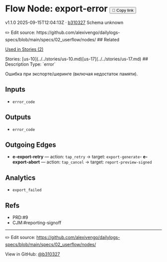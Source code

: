 
# Flow Node: export-error <button class="copy-link" aria-label="Copy page link" onclick="window.spechubCopyLink && window.spechubCopyLink()">🔗 Copy link</button>

<p class="badges">
  <span class="badge version">v1.1.0</span>
  <span class="badge build">2025-09-15T12:04:13Z · <a href="https://github.com/alexivengo/dailylogs-specs/commits/main" target="_blank" rel="noopener" class="sha">b310327</a></span>
  <span class="badge schema unknown">Schema unknown</span>
</p>
✏️ Edit source: https://github.com/alexivengo/dailylogs-specs/blob/main/specs/02_userflow/nodes/
## Related
<p>
  <span class="chip">
    <a href="../stories/index.md#?flow=export-error">Used in Stories (2)</a>
  </span>
</p>
Stories:
<span class="chip">[us-10](../../stories/us-10.md)</span><span class="chip">[us-17](../../stories/us-17.md)</span>
## Description
Type: `error`

Ошибка при экспорте/шеринге (включая недостаток памяти).

## Inputs
- `error_code`

## Outputs
- `error_code`

## Outgoing Edges
- **e-export-retry** — action: `tap_retry` → target: `export-generate`- **e-export-abort** — action: `tap_cancel` → target: `report-preview-signed`

## Analytics
- `export_failed`

## Refs
- PRD:#9
- CJM:#reporting-signoff

---
✏️ Edit source: https://github.com/alexivengo/dailylogs-specs/blob/main/specs/02_userflow/nodes/

<p class="page-meta">
  View in GitHub: <a href="https://github.com/alexivengo/dailylogs-specs/commit/b310327" target="_blank" rel="noopener">@b310327</a></p>